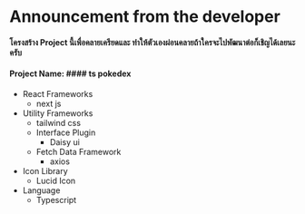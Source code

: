 # Announcement from the developer

#### โครงสร้าง Project นี้เพื่อคลายเครียดและ ทำให้ตัวเองผ่อนคลายถ้าใครจะไปพัฒนาต่อก็เชิญได้เลยนะครับ

#### Project Name: #### ts pokedex

- React Frameworks
  -  next js
- Utility Frameworks
    - tailwind css
  - Interface Plugin
     - Daisy ui
  - Fetch Data Framework
    - axios
- Icon Library
  - Lucid Icon
- Language
   - Typescript
